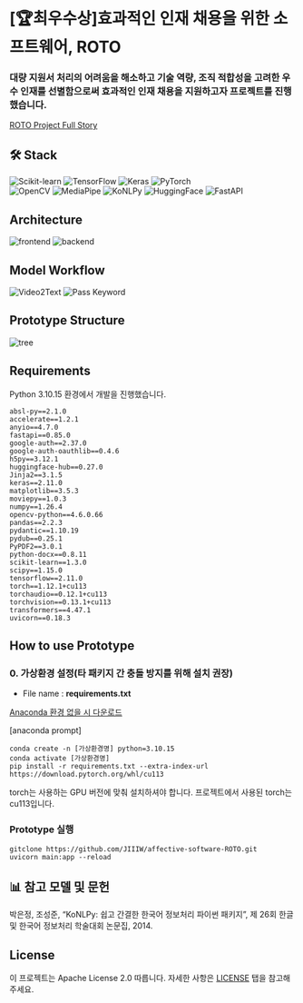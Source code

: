 # [🏆최우수상]효과적인 인재 채용을 위한 소프트웨어, ROTO
### 대량 지원서 처리의 어려움을 해소하고 기술 역량, 조직 적합성을 고려한 우수 인재를 선별함으로써 효과적인 인재 채용을 지원하고자 프로젝트를 진행했습니다.
[ROTO Project Full Story](https://www.behance.net/gallery/216485353/-ROTO)

## 🛠 Stack

![Scikit-learn](https://img.shields.io/badge/Scikit-leran-F7931E?style=for-the-badge&logo=Scikit-learn&logoColor=white)
![TensorFlow](https://img.shields.io/badge/TensorFlow-%23FF6F00.svg?style=for-the-badge&logo=TensorFlow&logoColor=white)
![Keras](https://img.shields.io/badge/Keras-%23D00000.svg?style=for-the-badge&logo=Keras&logoColor=white)
![PyTorch](https://img.shields.io/badge/PyTorch-EE4C2C?style=for-the-badge&logo=PyTorch&logoColor=white)</br>
![OpenCV](https://img.shields.io/badge/opencv-%23white.svg?style=for-the-badge&logo=opencv&logoColor=white)
![MediaPipe](https://img.shields.io/badge/MediaPipe-0F9D58?style=for-the-badge&logo=Google&logoColor=white)
![KoNLPy](https://img.shields.io/badge/KoNLPy-cc1417?style=for-the-badge&logo=KoNLPy&logoColor=white)
![HuggingFace](https://img.shields.io/badge/HuggingFace-FFD21E?style=for-the-badge&logo=HuggingFace&logoColor=white)
![FastAPI](https://img.shields.io/badge/FastAPI-009688?style=for-the-badge&logo=fastapi&logoColor=white)

## Architecture

![frontend](https://github.com/user-attachments/assets/248c99da-bf88-4d86-86a3-4031c0e02f1e)
![backend](https://github.com/user-attachments/assets/967ce862-a8e2-4164-b38f-b1e3eb47817e)


## Model Workflow

![Video2Text](https://github.com/user-attachments/assets/fd8015e9-b8f2-45b5-afd0-914720f3e4c2)
![Pass Keyword](https://github.com/user-attachments/assets/7682dcc1-1a42-438b-8bd5-4be920bd0941)


## Prototype Structure

![tree](https://github.com/user-attachments/assets/79a9f84c-217a-4db8-b664-b34a4948500e)


## Requirements
Python 3.10.15 환경에서 개발을 진행했습니다.

```
absl-py==2.1.0
accelerate==1.2.1
anyio==4.7.0
fastapi==0.85.0
google-auth==2.37.0
google-auth-oauthlib==0.4.6
h5py==3.12.1
huggingface-hub==0.27.0
Jinja2==3.1.5
keras==2.11.0
matplotlib==3.5.3
moviepy==1.0.3
numpy==1.26.4
opencv-python==4.6.0.66
pandas==2.2.3
pydantic==1.10.19
pydub==0.25.1
PyPDF2==3.0.1
python-docx==0.8.11
scikit-learn==1.3.0
scipy==1.15.0
tensorflow==2.11.0
torch==1.12.1+cu113
torchaudio==0.12.1+cu113
torchvision==0.13.1+cu113
transformers==4.47.1
uvicorn==0.18.3
```

## How to use Prototype
### 0. 가상환경 설정(타 패키지 간 충돌 방지를 위해 설치 권장)
- File name : **requirements.txt**

[Anaconda 환경 없을 시 다운로드](https://www.anaconda.com/download)

[anaconda prompt]
```
conda create -n [가상환경명] python=3.10.15
conda activate [가상환경명]
pip install -r requirements.txt --extra-index-url https://download.pytorch.org/whl/cu113
```
torch는 사용하는 GPU 버전에 맞춰 설치하셔야 합니다. 프로젝트에서 사용된 torch는 cu113입니다.

### Prototype 실행
```
gitclone https://github.com/JIIIW/affective-software-ROTO.git
uvicorn main:app --reload
```


## 📊 참고 모델 및 문헌
박은정, 조성준, “KoNLPy: 쉽고 간결한 한국어 정보처리 파이썬 패키지”, 제 26회 한글 및 한국어 정보처리 학술대회 논문집, 2014.

## License
이 프로젝트는 Apache License 2.0 따릅니다. 자세한 사항은 [LICENSE](https://github.com/JIIIW/affective-software-ROTO/blob/main/LICENSE) 탭을 참고해 주세요.

